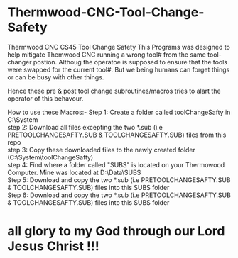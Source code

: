 # Thermwood-CNC-Tool-Change-Safety
Thermwood CNC CS45 Tool Change Safety
This Programs was designed to help mitigate Themwood CNC running a wrong tool# from the same tool-changer postion.
Althoug the operatoe is supposed to ensure that the tools were swapped for the current tool#. 
But we being humans can forget things or can be busy with other things.

Hence these pre & post tool change subroutines/macros tries to alart the operator of this behavour.

How to use these Macros:-
Step 1: Create a folder called toolChangeSafty in C:\System  
step 2: Download all files excepting the two *.sub (i.e PRETOOLCHANGESAFTY.SUB & TOOLCHANGESAFTY.SUB) files from this repo  
step 3: Copy these downloaded files to the newly created folder (C:\System\toolChangeSafty)  
step 4: Find where a folder called "SUBS" is located on your Thermowood Computer. Mine was located at D:\Data\SUBS  
Step 5: Download and copy the two *.sub (i.e PRETOOLCHANGESAFTY.SUB & TOOLCHANGESAFTY.SUB) files into this SUBS folder  
Step 6: Download and copy the two *.sub (i.e PRETOOLCHANGESAFTY.SUB & TOOLCHANGESAFTY.SUB) files into this SUBS folder  






# all glory to my God through our Lord Jesus Christ !!!
